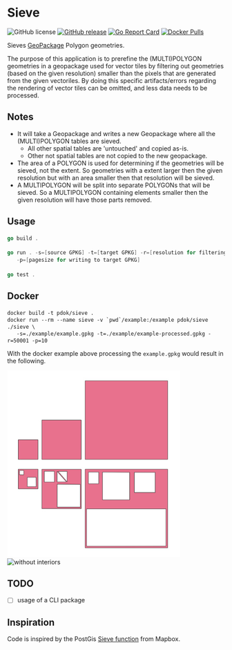 # Sieve

![GitHub license](https://img.shields.io/github/license/PDOK/sieve) [![GitHub
release](https://img.shields.io/github/release/PDOK/sieve.svg)](https://github.com/PDOK/sieve/releases)
[![Go Report
Card](https://goreportcard.com/badge/PDOK/sieve)](https://goreportcard.com/report/PDOK/sieve)
[![Docker
Pulls](https://img.shields.io/docker/pulls/pdok/sieve.svg)](https://hub.docker.com/r/pdok/sieve)

Sieves [GeoPackage](https://www.geopackage.org/) Polygon geometries.

The purpose of this application is to prerefine the (MULTI)POLYGON geometries in
a geopackage used for vector tiles by filtering out geometries (based on the
given resolution) smaller than the pixels that are generated from the given
vectoriles. By doing this specific artifacts/errors regarding the rendering of
vector tiles can be omitted, and less data needs to be processed.

## Notes

- It will take a Geopackage and writes a new Geopackage where all the
  (MULTI)POLYGON tables are sieved.
  - All other spatial tables are 'untouched' and copied as-is.
  - Other not spatial tables are not copied to the new geopackage.
- The area of a POLYGON is used for determining if the geometries will be
  sieved, not the extent. So geometries with a extent larger then the given
  resolution but with an area smaller then that resolution will be sieved.
- A MULTIPOLYGON will be split into separate POLYGONs that will be sieved. So
  a MULTIPOLYGON containing elements smaller then the given resolution will have
  those parts removed.

## Usage

```go
go build .

go run . -s=[source GPKG] -t=[target GPKG] -r=[resolution for filtering] \
   -p=[pagesize for writing to target GPKG]

go test .
```

## Docker

```docker
docker build -t pdok/sieve .
docker run --rm --name sieve -v `pwd`/example:/example pdok/sieve ./sieve \
   -s=./example/example.gpkg -t=./example/example-processed.gpkg -r=50001 -p=10
```

With the docker example above processing the ```example.gpkg``` would result in
the following.

![with interiors](./images/with-interiors.jpg)  ![without
interiors](./images/without-interiors.jpg)

## TODO

- [ ] usage of a CLI package

## Inspiration

Code is inspired by the PostGis [Sieve
function](https://github.com/mapbox/postgis-vt-util/blob/master/src/Sieve.sql)
from Mapbox.

